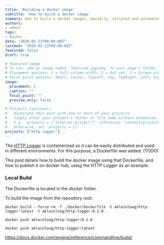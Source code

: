 ```yaml
---
title: 'Building a docker image'
subtitle: 'How to build a docker image'
summary: How to build a docker images, manually, scripted and automated.
authors:
- admin
tags:
- Docker
date: "2020-05-23T00:00:00Z"
lastmod: "2020-05-23T00:00:00Z"
featured: false
draft: true

# Featured image
# To use, add an image named `featured.jpg/png` to your page's folder.
# Placement options: 1 = Full column width, 2 = Out-set, 3 = Screen-width
# Focal point options: Smart, Center, TopLeft, Top, TopRight, Left, Right, BottomLeft, Bottom, BottomRight
image:
  placement: 2
  caption: ""
  focal_point: ""
  preview_only: false

# Projects (optional).
#   Associate this post with one or more of your projects.
#   Simply enter your project's folder or file name without extension.
#   E.g. `projects = ["internal-project"]` references `content/project/deep-learning/index.md`.
#   Otherwise, set `projects = []`.
projects: ["http-logger"]
---
```


The [HTTP Logger](/project/http-logger) is containerized so it can be easily distributed and used in different environments.
For this purpose, a Dockerfile was added.
(TODO)

This post details how to build the docker image using that Dockerfile, and how to publish it on docker hub, using the HTTP Logger as an example.

### Local Build

The Dockerfile is located in the _docker_ folder.

To build the image from the repository root:
```
docker build --force-rm -f ./docker/Dockerfile -t akleinloog/http-logger:latest -t akleinloog/http-logger:0.1.0 .
```

```
docker push akleinloog/http-logger:0.1.0

docker push akleinloog/http-logger:latest
```



https://docs.docker.com/engine/reference/commandline/build/